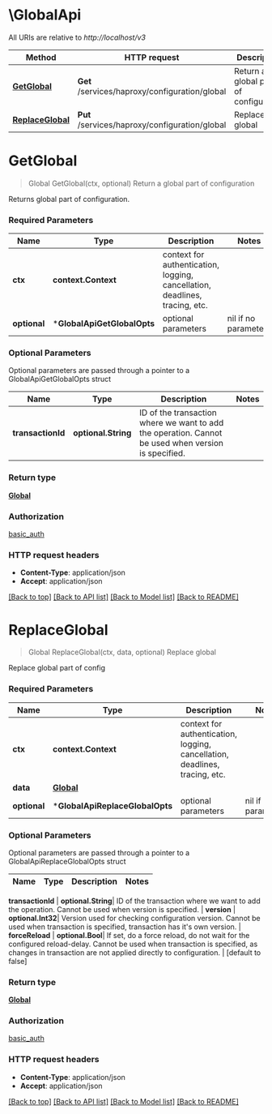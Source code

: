 # \GlobalApi

All URIs are relative to *http://localhost/v3*

Method | HTTP request | Description
------------- | ------------- | -------------
[**GetGlobal**](GlobalApi.md#GetGlobal) | **Get** /services/haproxy/configuration/global | Return a global part of configuration
[**ReplaceGlobal**](GlobalApi.md#ReplaceGlobal) | **Put** /services/haproxy/configuration/global | Replace global


# **GetGlobal**
> Global GetGlobal(ctx, optional)
Return a global part of configuration

Returns global part of configuration.

### Required Parameters

Name | Type | Description  | Notes
------------- | ------------- | ------------- | -------------
 **ctx** | **context.Context** | context for authentication, logging, cancellation, deadlines, tracing, etc.
 **optional** | ***GlobalApiGetGlobalOpts** | optional parameters | nil if no parameters

### Optional Parameters
Optional parameters are passed through a pointer to a GlobalApiGetGlobalOpts struct

Name | Type | Description  | Notes
------------- | ------------- | ------------- | -------------
 **transactionId** | **optional.String**| ID of the transaction where we want to add the operation. Cannot be used when version is specified. | 

### Return type

[**Global**](global.md)

### Authorization

[basic_auth](../README.md#basic_auth)

### HTTP request headers

 - **Content-Type**: application/json
 - **Accept**: application/json

[[Back to top]](#) [[Back to API list]](../README.md#documentation-for-api-endpoints) [[Back to Model list]](../README.md#documentation-for-models) [[Back to README]](../README.md)

# **ReplaceGlobal**
> Global ReplaceGlobal(ctx, data, optional)
Replace global

Replace global part of config

### Required Parameters

Name | Type | Description  | Notes
------------- | ------------- | ------------- | -------------
 **ctx** | **context.Context** | context for authentication, logging, cancellation, deadlines, tracing, etc.
  **data** | [**Global**](Global.md)|  | 
 **optional** | ***GlobalApiReplaceGlobalOpts** | optional parameters | nil if no parameters

### Optional Parameters
Optional parameters are passed through a pointer to a GlobalApiReplaceGlobalOpts struct

Name | Type | Description  | Notes
------------- | ------------- | ------------- | -------------

 **transactionId** | **optional.String**| ID of the transaction where we want to add the operation. Cannot be used when version is specified. | 
 **version** | **optional.Int32**| Version used for checking configuration version. Cannot be used when transaction is specified, transaction has it&#39;s own version. | 
 **forceReload** | **optional.Bool**| If set, do a force reload, do not wait for the configured reload-delay. Cannot be used when transaction is specified, as changes in transaction are not applied directly to configuration. | [default to false]

### Return type

[**Global**](global.md)

### Authorization

[basic_auth](../README.md#basic_auth)

### HTTP request headers

 - **Content-Type**: application/json
 - **Accept**: application/json

[[Back to top]](#) [[Back to API list]](../README.md#documentation-for-api-endpoints) [[Back to Model list]](../README.md#documentation-for-models) [[Back to README]](../README.md)

